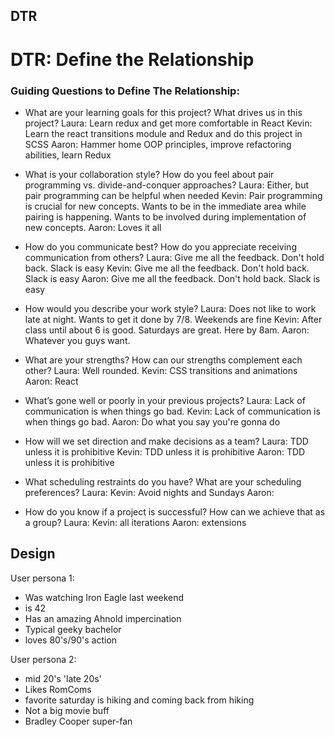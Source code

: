 ## DTR
# DTR: Define the Relationship

### Guiding Questions to Define The Relationship:

* What are your learning goals for this project? What drives us in this project?
Laura: Learn redux and get more comfortable in React
Kevin: Learn the react transitions module and Redux and do this project in SCSS
Aaron: Hammer home OOP principles, improve refactoring abilities, learn Redux

* What is your collaboration style? How do you feel about pair programming vs. divide-and-conquer approaches?
Laura: Either, but pair programming can be helpful when needed
Kevin: Pair programming is crucial for new concepts. Wants to be in the immediate area while pairing is happening. Wants to be involved during implementation of new concepts.
Aaron: Loves it all

* How do you communicate best? How do you appreciate receiving communication from others?
Laura: Give me all the feedback. Don't hold back. Slack is easy
Kevin: Give me all the feedback. Don't hold back. Slack is easy
Aaron: Give me all the feedback. Don't hold back. Slack is easy

* How would you describe your work style?
Laura: Does not like to work late at night. Wants to get it done by 7/8. Weekends are fine
Kevin: After class until about 6 is good. Saturdays are great. Here by 8am.
Aaron: Whatever you guys want.

* What are your strengths? How can our strengths complement each other?
Laura: Well rounded.
Kevin: CSS transitions and animations
Aaron: React

* What’s gone well or poorly in your previous projects?
Laura: Lack of communication is when things go bad.
Kevin: Lack of communication is when things go bad.
Aaron: Do what you say you're gonna do

* How will we set direction and make decisions as a team?
Laura: TDD unless it is prohibitive
Kevin: TDD unless it is prohibitive
Aaron: TDD unless it is prohibitive

* What scheduling restraints do you have? What are your scheduling preferences?
Laura: 
Kevin: Avoid nights and Sundays
Aaron: 

* How do you know if a project is successful? How can we achieve that as a group?
Laura: 
Kevin: all iterations
Aaron: extensions



## Design
User persona 1:
  - Was watching Iron Eagle last weekend
  - is 42
  - Has an amazing Ahnold impercination
  - Typical geeky bachelor
  - loves 80's/90's action

User persona 2:
  - mid 20's 'late 20s'
  - Likes RomComs
  - favorite saturday is hiking and coming back from hiking
  - Not a big movie buff
  - Bradley Cooper super-fan

